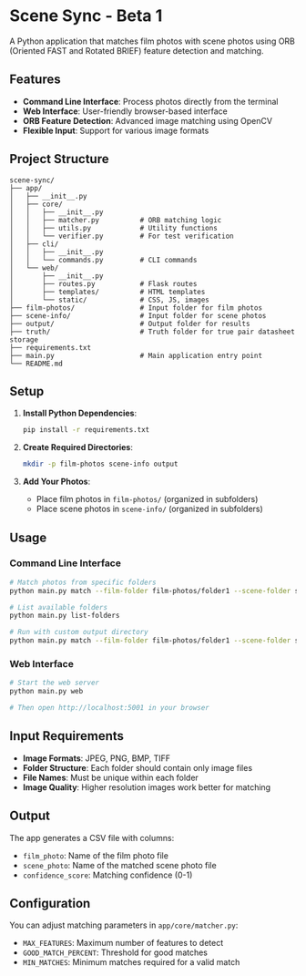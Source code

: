 # Scene Sync - Beta 1

A Python application that matches film photos with scene photos using ORB (Oriented FAST and Rotated BRIEF) feature detection and matching.

## Features

- **Command Line Interface**: Process photos directly from the terminal
- **Web Interface**: User-friendly browser-based interface
- **ORB Feature Detection**: Advanced image matching using OpenCV
- **Flexible Input**: Support for various image formats

## Project Structure

```
scene-sync/
├── app/
│   ├── __init__.py
│   ├── core/
│   │   ├── __init__.py
│   │   ├── matcher.py          # ORB matching logic
│   │   ├── utils.py            # Utility functions
│   │   └── verifier.py         # For test verification
│   ├── cli/
│   │   ├── __init__.py
│   │   └── commands.py         # CLI commands
│   └── web/
│       ├── __init__.py
│       ├── routes.py           # Flask routes
│       ├── templates/          # HTML templates
│       └── static/             # CSS, JS, images
├── film-photos/                # Input folder for film photos
├── scene-info/                 # Input folder for scene photos
├── output/                     # Output folder for results
├── truth/                      # Truth folder for true pair datasheet storage
├── requirements.txt
├── main.py                     # Main application entry point
└── README.md
```

## Setup

1. **Install Python Dependencies**:
   ```bash
   pip install -r requirements.txt
   ```

2. **Create Required Directories**:
   ```bash
   mkdir -p film-photos scene-info output
   ```

3. **Add Your Photos**:
   - Place film photos in `film-photos/` (organized in subfolders)
   - Place scene photos in `scene-info/` (organized in subfolders)

## Usage

### Command Line Interface

```bash
# Match photos from specific folders
python main.py match --film-folder film-photos/folder1 --scene-folder scene-info/folder2

# List available folders
python main.py list-folders

# Run with custom output directory
python main.py match --film-folder film-photos/folder1 --scene-folder scene-info/folder2 --output output/results.csv
```

### Web Interface

```bash
# Start the web server
python main.py web

# Then open http://localhost:5001 in your browser
```

## Input Requirements

- **Image Formats**: JPEG, PNG, BMP, TIFF
- **Folder Structure**: Each folder should contain only image files
- **File Names**: Must be unique within each folder
- **Image Quality**: Higher resolution images work better for matching

## Output

The app generates a CSV file with columns:
- `film_photo`: Name of the film photo file
- `scene_photo`: Name of the matched scene photo file
- `confidence_score`: Matching confidence (0-1)

## Configuration

You can adjust matching parameters in `app/core/matcher.py`:
- `MAX_FEATURES`: Maximum number of features to detect
- `GOOD_MATCH_PERCENT`: Threshold for good matches
- `MIN_MATCHES`: Minimum matches required for a valid match 